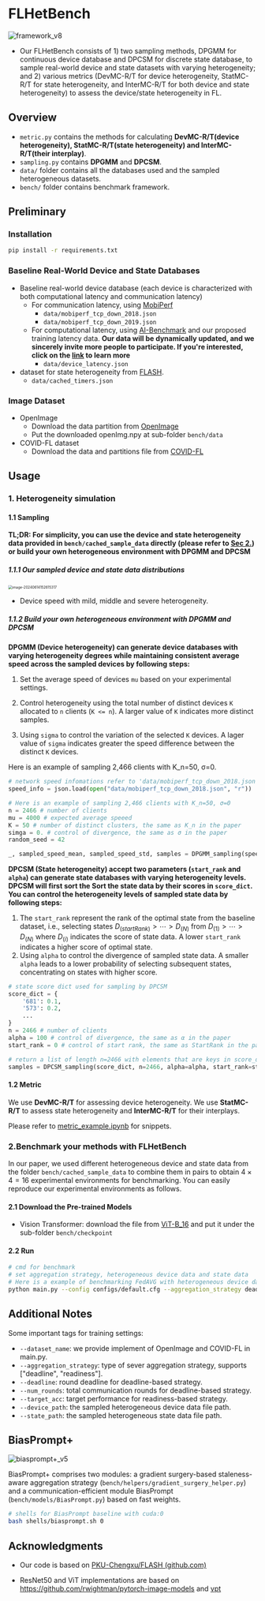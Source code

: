 # FLHetBench

![framework_v8](assets/framework.png)

- Our FLHetBench consists of 1) two sampling methods, DPGMM for continuous device database and DPCSM for discrete state database, to sample real-world device and state datasets with varying heterogeneity; and 2) various metrics (DevMC-R/T for device heterogeneity, StatMC-R/T for state heterogeneity, and InterMC-R/T for both device and state heterogeneity) to assess the device/state heterogeneity in FL. 

## Overview

- `metric.py` contains the methods for calculating **DevMC-R/T(device heterogeneity), StatMC-R/T(state heterogeneity) and InterMC-R/T(their interplay)**.
- `sampling.py` contains **DPGMM** and **DPCSM**.
- `data/` folder contains all the databases used and the sampled heterogeneous datasets.
- `bench/` folder contains benchmark framework.

## Preliminary

### Installation

```bash
pip install -r requirements.txt
```

### Baseline Real-World Device and State Databases

- Baseline real-world device database (each device is characterized with both computational latency and communication latency) 
  - For communication latency, using [MobiPerf](https://www.measurementlab.net/tests/mobiperf/)
    - `data/mobiperf_tcp_down_2018.json`
    - `data/mobiperf_tcp_down_2019.json`
  - For computational latency, using [AI-Benchmark](https://ai-benchmark.com/) and our proposed training latency data. **Our data will be dynamically updated, and we sincerely invite more people to participate. If you're interested, click on the [link](https://docs.google.com/document/d/1KwNdgW57gNs8VskZwdUGhLg6b_XaplPWdaTRcmbQeWk/edit?usp=sharing) to learn more**
    - `data/device_latency.json`
- dataset for state heterogeneity from [FLASH](https://github.com/PKU-Chengxu/FLASH).
  - `data/cached_timers.json`

### Image Dataset

- OpenImage
  - Download the data partition from [OpenImage](https://drive.google.com/file/d/1ZkNndV-MsMl5fsF3scIy7PNTvotjMtf2/view?usp=sharing)
  - Put the downloaded openImg.npy at sub-folder `bench/data`
- COVID-FL dataset
  - Download the data and partitions file from [COVID-FL](https://drive.google.com/file/d/1BiG30JJ7U2BT0x92DjwfPeLb-uwTHdUV/view?usp=sharing)

## Usage

### 1. Heterogeneity simulation


#### 1.1 Sampling

**TL;DR: For simplicity, you can use the device and state heterogeneity data provided in `bench/cached_sample_data` directly (please refer to [Sec 2.](#2benchmark-your-methods-with-flhetbench)) or build your own heterogeneous environment with DPGMM and DPCSM**

##### 1.1.1 Our sampled device and state data distributions

<img src="assets/device distribution.png" alt="image-20240614152615317" style="zoom:50%;" />

- Device speed with mild, middle and severe heterogeneity.

##### 1.1.2 Build your own heterogeneous environment with DPGMM and DPCSM 

**DPGMM (Device heterogeneity) can generate device databases with varying heterogeneity degrees while maintaining consistent average speed across the sampled devices by following steps:**

1. Set the average speed of devices `mu` based on your experimental settings.

2. Control heterogeneity using the total number of distinct devices `K` allocated to `n` clients (`K <= n`). A larger value of `K` indicates more distinct samples.

3. Using `sigma` to control the variation of the selected `K` devices. A lager value of `sigma` indicates greater the speed difference between the distinct `K` devices.

Here is an example of sampling 2,466 clients with K_n=50, σ=0.

```python
# network speed infomations refer to 'data/mobiperf_tcp_down_2018.json'
speed_info = json.load(open("data/mobiperf_tcp_down_2018.json", "r"))

# Here is an example of sampling 2,466 clients with K_n=50, σ=0
n = 2466 # number of clients
mu = 4000 # expected average speeed
K = 50 # number of distinct clusters, the same as K_n in the paper
simga = 0. # control of divergence, the same as σ in the paper
random_seed = 42

_, sampled_speed_mean, sampled_speed_std, samples = DPGMM_sampling(speed_info, mu0=mu, K=k, sigma=sigma, n=2466, seed=random_seed)
```

**DPCSM (State heterogeneity) accept two parameters (`start_rank` and `alpha`) can generate state databases with varying heterogeneity levels. DPCSM will first sort the Sort the state data by their scores in `score_dict`. You can control the heterogeneity levels of sampled state data by following steps:**

1. The `start_rank` represent the rank of the optimal state from the baseline dataset, i.e., selecting states $D_{(startRank)}>\cdots>D_{(N)}$ from $D_{(1)}>\cdots>D_{(N)}$ where $D_{(i)}$ indicates the score of state data. A lower `start_rank` indicates a higher score of optimal state.
2. Using `alpha` to control the divergence of sampled state data. A smaller `alpha` leads to a lower probability of selecting subsequent states, concentrating on states with higher score.

```python
# state score dict used for sampling by DPCSM
score_dict = {
    '681': 0.1,
    '573': 0.2,
    ...
}
n = 2466 # number of clients
alpha = 100 # control of divergence, the same as α in the paper
start_rank = 0 # control of start rank, the same as StartRank in the paper

# return a list of length n=2466 with elements that are keys in score_dict
samples = DPCSM_sampling(score_dict, n=2466, alpha=alpha, start_rank=start_rank)
```

#### 1.2 Metric

We use **DevMC-R/T** for assessing device heterogeneity. We use **StatMC-R/T** to assess state heterogeneity and **InterMC-R/T** for their interplays.

Please refer to [metric_example.ipynb](metric_example.ipynb) for snippets.

### 2.Benchmark your methods with FLHetBench

In our paper, we used different heterogeneous device and state data from the folder `bench/cached_sample_data` to combine them in pairs to obtain $4\times4=16$ experimental environments for benchmarking. You can easily reproduce our experimental environments as follows.

#### 2.1 Download the Pre-trained Models

- Vision Transformer: download the file from [ViT-B_16](https://drive.google.com/file/d/13DD-dYP3RjMwkYeLYeqdGCXfUBZKEZcQ/view?usp=drive_link) and put it under the sub-folder `bench/checkpoint`

#### 2.2 Run

```bash
# cmd for benchmark
# set aggregation strategy, heterogeneous device data and state data
# Here is a example of benchmarking FedAVG with heterogeneous device data = case1.json and heterogeneous state data = case2.json
python main.py --config configs/default.cfg --aggregation_strategy deadline --device_path cached_sample_data/device/case1.json --state_path cached_sample_data/state/case2.json
```

## Additional Notes

Some important tags for training settings:

- `--dataset_name`: we provide implement of OpenImage and COVID-FL in main.py.
- `--aggregation_strategy`: type of sever aggregation strategy, supports ["deadline", "readiness"].
- `--deadline`: round deadline for deadline-based strategy.
- `--num_rounds`: total communication rounds for deadline-based strategy.
- `--target_acc`: target performance for readiness-based strategy.
- `--device_path`: the sampled heterogeneous device data file path.
- `--state_path`: the sampled heterogeneous state data file path.

## BiasPrompt+

![biasprompt+_v5](assets/biasprompt+.png)

BiasPrompt+ comprises two modules: a gradient surgery-based staleness-aware aggregation strategy (`bench/helpers/gradient_surgery_helper.py`) and a communication-efficient module BiasPrompt (`bench/models/BiasPrompt.py`) based on fast weights.

```bash
# shells for BiasPrompt baseline with cuda:0
bash shells/biasprompt.sh 0
```

## Acknowledgments

- Our code is based on [PKU-Chengxu/FLASH (github.com)](https://github.com/PKU-Chengxu/FLASH)

- ResNet50 and ViT implementations are based on https://github.com/rwightman/pytorch-image-models and [vpt](https://github.com/KMnP/vpt)

